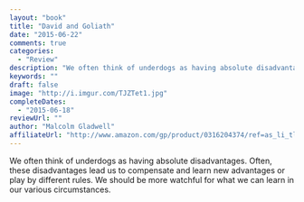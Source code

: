 ```yaml
---
layout: "book"
title: "David and Goliath"
date: "2015-06-22"
comments: true
categories:
  - "Review"
description: "We often think of underdogs as having absolute disadvantages.  Often, these disadvantages lead us to compensate and learn new advantages or play by di"
keywords: ""
draft: false
image: "http://i.imgur.com/TJZTet1.jpg"
completeDates:
  - "2015-06-18"
reviewUrl: ""
author: "Malcolm Gladwell"
affiliateUrl: "http://www.amazon.com/gp/product/0316204374/ref=as_li_tl?ie=UTF8&camp=1789&creative=390957&creativeASIN=0316204374&linkCode=as2&tag=jaktre-20&linkId=AJOOCGHXIU3LKGZ3"
---
```


We often think of underdogs as having absolute disadvantages.  Often, these disadvantages lead us to compensate and learn new advantages or play by different rules.  We should be more watchful for what we can learn in our various circumstances.
